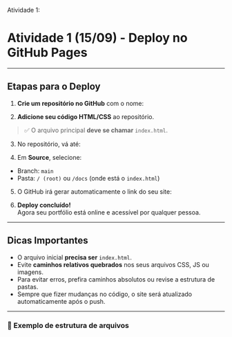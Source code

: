 Atividade 1:


# Atividade 1 (15/09) - Deploy no GitHub Pages



---

##  Etapas para o Deploy

1. **Crie um repositório no GitHub** com o nome:


2. **Adicione seu código HTML/CSS** ao repositório.  
> ✅ O arquivo principal **deve se chamar** `index.html`.

3. No repositório, vá até:


4. Em **Source**, selecione:

- Branch: `main`
- Pasta: `/ (root)` ou `/docs` (onde está o `index.html`)

5. O GitHub irá gerar automaticamente o link do seu site:


6.  **Deploy concluído!**  
Agora seu portfólio está online e acessível por qualquer pessoa.

---

##  Dicas Importantes

- O arquivo inicial **precisa ser** `index.html`.
- Evite **caminhos relativos quebrados** nos seus arquivos CSS, JS ou imagens.
- Para evitar erros, prefira caminhos absolutos ou revise a estrutura de pastas.
- Sempre que fizer mudanças no código, o site será atualizado automaticamente após o push.

---

### 📁 Exemplo de estrutura de arquivos


